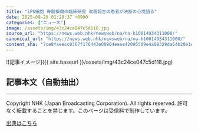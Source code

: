 ```yaml
---
title: "iPS細胞 脊髄損傷の臨床研究 改善報告の患者が決断の心境語る"
date: 2025-09-28 01:28:37 +0900
categories: ["ニュース"]
image: /assets/img/43c24ce047c5d118.jpg
source_url: "https://news.web.nhk/newsweb/na/na-k10014934311000/"
canonical_url: "https://news.web.nhk/newsweb/na/na-k10014934311000/"
content_sha: "7ce8faeecc0367f176443e00904eeae42095509e4a08329da64b28e1e245aee8"
---
```


![記事イメージ]({{ site.baseurl }}/assets/img/43c24ce047c5d118.jpg)

## 記事本文（自動抽出）
<div><div class="_13tndsj2"><nav aria-label="フッターサイトナビゲーション" class="_13tndsj4"></nav><hr class="esl7kn2s esl7kn1l esl7kn1n _14xli2ae"><p class="esl7kn2s esl7kn1m esl7kn1o _1yvk0f68 _1lugom81">Copyright NHK (Japan Broadcasting Corporation). All rights reserved. 許可なく転載することを禁じます。このページは受信料で制作しています。</p></div></div>

[出典はこちら](https://news.web.nhk/newsweb/na/na-k10014934311000/)
